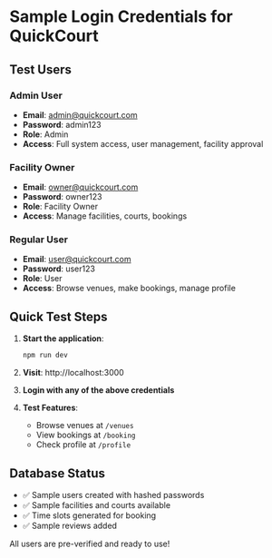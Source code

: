 # Sample Login Credentials for QuickCourt

## Test Users

### Admin User
- **Email**: admin@quickcourt.com
- **Password**: admin123
- **Role**: Admin
- **Access**: Full system access, user management, facility approval

### Facility Owner
- **Email**: owner@quickcourt.com  
- **Password**: owner123
- **Role**: Facility Owner
- **Access**: Manage facilities, courts, bookings

### Regular User
- **Email**: user@quickcourt.com
- **Password**: user123
- **Role**: User
- **Access**: Browse venues, make bookings, manage profile

## Quick Test Steps

1. **Start the application**:
   ```bash
   npm run dev
   ```

2. **Visit**: http://localhost:3000

3. **Login with any of the above credentials**

4. **Test Features**:
   - Browse venues at `/venues`
   - View bookings at `/booking`
   - Check profile at `/profile`

## Database Status
- ✅ Sample users created with hashed passwords
- ✅ Sample facilities and courts available
- ✅ Time slots generated for booking
- ✅ Sample reviews added

All users are pre-verified and ready to use!